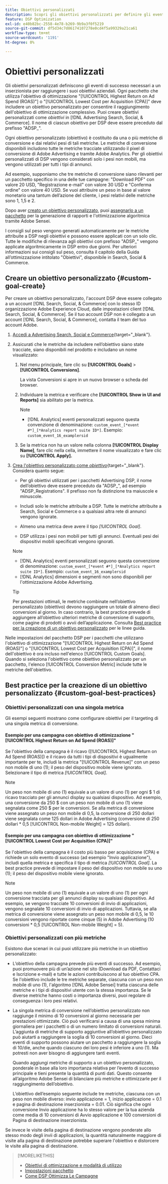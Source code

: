```yaml
---
title: Obiettivi personalizzati
description: Scopri gli obiettivi personalizzati per definire gli eventi di successo in pacchetti ottimizzati per il CPA più basso o il ROAS più alto.
feature: DSP Optimization
exl-id: e40b82bc-2558-4e78-b269-9b9a3f0f5219
source-git-commit: df5d34c7d86174107278e0cd4f5a99329a21ca61
workflow-type: tm+mt
source-wordcount: '1191'
ht-degree: 0%

---
```


# Obiettivi personalizzati

Gli obiettivi personalizzati definiscono gli eventi di successo necessari a un inserzionista per raggiungere i suoi obiettivi aziendali. Ogni pacchetto che utilizza l&#39;obiettivo di ottimizzazione &quot;[!UICONTROL Highest Return on Ad Spend (ROAS)"] o &quot;[!UICONTROL Lowest Cost per Acquisition (CPA)]&quot; deve includere un obiettivo personalizzato per consentire il raggiungimento dell&#39;obiettivo di ottimizzazione complessivo. Puoi creare obiettivi personalizzati come *obiettivi* in [!DNL Advertising Search, Social, & Commerce]. Il nome di ciascun obiettivo per DSP deve essere preceduto dal prefisso &quot;ADSP_&quot;.

<!-- update image or omit it

![custom goals](/help/dsp/assets/objective-goals.png)
 -->

Ogni obiettivo personalizzato (obiettivo) è costituito da una o più metriche di conversione e dai relativi pesi di tali metriche. Le metriche di conversione disponibili includono tutte le metriche tracciate utilizzando il pixel di conversione di Adobe Advertising e tramite Adobe Analytics. Per gli obiettivi personalizzati di DSP vengono considerati solo i pesi non mobili, ma vengono utilizzati per tutti i tipi di annunci.

Ad esempio, supponiamo che tre metriche di conversione siano rilevanti per un pacchetto specifico in una delle tue campagne: &quot;Download PDF&quot; con valore 20 USD, &quot;Registrazione e-mail&quot; con valore 30 USD e &quot;Conferma ordine&quot; con valore 40 USD. Se vuoi attribuire un peso in base al valore monetario una tantum dell’azione del cliente, i pesi relativi delle metriche sono 1, 1,5 e 2.

Dopo aver [creato un obiettivo personalizzato](#custom-goal-create), puoi [assegnarlo a un pacchetto](/help/dsp/campaign-management/packages/package-settings.md) per la generazione di rapporti e l&#39;ottimizzazione algoritmica tramite Adobe Sensei.

I consigli sul peso vengono generati automaticamente per le metriche attribuite a DSP negli obiettivi e possono essere applicati con un solo clic. Tutte le modifiche di rilevanza agli obiettivi con prefisso &quot;ADSP_&quot; vengono applicate algoritmicamente in DSP entro due giorni. Per ulteriori informazioni sui consigli sul peso, consulta il capitolo della Guida all’ottimizzazione intitolato &quot;Obiettivi&quot;, disponibile in Search, Social &amp; Commerce.

## Creare un obiettivo personalizzato {#custom-goal-create}

Per creare un obiettivo personalizzato, l&#39;account DSP deve essere collegato a un account [!DNL Search, Social, & Commerce] con lo stesso ID organizzazione Adobe Experience Cloud, dalle impostazioni client [!DNL Search, Social, & Commerce]. Se il tuo account DSP non è collegato a un account [!DNL Search, Social, & Commerce], contatta il team del tuo account Adobe.

1. [Accedi a Advertising Search, Social e Commerce](/help/search-social-commerce/getting-started/sign-in.md){target="_blank"}.

1. Assicurati che le metriche da includere nell’obiettivo siano state tracciate, siano disponibili nel prodotto e includano un nome visualizzato:

   1. Nel menu principale, fare clic su **[!UICONTROL Goals]** > **[!UICONTROL Conversions]**.

      La vista Conversioni si apre in un nuovo browser o scheda del browser.

   1. Individuare la metrica e verificare che **[!UICONTROL Show in UI and Reports]** sia abilitato per la metrica.

      >[!NOTE]
      >
      >* [!DNL Analytics] eventi personalizzati seguono questa convenzione di denominazione: `custom_event_[*event #*]_[*Analytics report suite ID*]`. Esempio: `custom_event_16_examplersid`

   1. Se la metrica non ha un valore nella colonna **[!UICONTROL Display Name]**, fare clic nella cella, immettere il nome visualizzato e fare clic su **[!UICONTROL Apply].**

1. [Crea l&#39;obiettivo personalizzato come *obiettivo*](/help/search-social-commerce/new-ui/goals/objectives/objective-create.md){target="_blank"}. Considera quanto segue:

   * Per gli obiettivi utilizzati per i pacchetti Advertising DSP, il nome dell’obiettivo deve essere preceduto da &quot;ADSP_&quot;, ad esempio &quot;ADSP_Registrations&quot;. Il prefisso non fa distinzione tra maiuscole e minuscole.

   * Includi solo le metriche attribuite a DSP. Tutte le metriche attribuite a Search, Social e Commerce o a qualsiasi altra rete di annunci vengono ignorate.

   * Almeno una metrica deve avere il tipo *[!UICONTROL Goal]*.

   * DSP utilizza i pesi non mobili per tutti gli annunci. Eventuali pesi dei dispositivi mobili specificati vengono ignorati.

   >[!NOTE]
   >
   >* [!DNL Analytics] eventi personalizzati seguono questa convenzione di denominazione: `custom_event_[*event #*]_[*Analytics report suite ID*]`. Esempio: `custom_event_16_examplersid`
   >* [!DNL Analytics] dimensioni e segmenti non sono disponibili per l&#39;ottimizzazione Adobe Advertising.

   >[!TIP]
   >
   >Per prestazioni ottimali, le metriche combinate nell’obiettivo personalizzato (obiettivo) devono raggiungere un totale di almeno dieci conversioni al giorno. In caso contrario, la best practice prevede di aggiungere all’obiettivo ulteriori metriche di conversione di supporto, come pagine di prodotti o avvii dell’applicazione. Consulta [Best practice per la creazione di un obiettivo personalizzato](#custom-goal-best-practices) per le linee guida.

Nelle impostazioni del pacchetto DSP per i pacchetti che utilizzano l&#39;obiettivo di ottimizzazione &quot;[!UICONTROL Highest Return on Ad Spend (ROAS)"] o &quot;[!UICONTROL Lowest Cost per Acquisition (CPA)]&quot;, il nome dell&#39;obiettivo è ora incluso nell&#39;elenco [!UICONTROL Custom Goals]. Quando si seleziona l&#39;obiettivo come obiettivo personalizzato per un pacchetto, l&#39;elenco [!UICONTROL Conversion Metric] include tutte le metriche dell&#39;obiettivo.

## Best practice per la creazione di un obiettivo personalizzato {#custom-goal-best-practices}

### Obiettivi personalizzati con una singola metrica

Gli esempi seguenti mostrano come configurare obiettivi per il targeting di una singola metrica di conversione.

#### Esempio per una campagna con obiettivo di ottimizzazione &quot;[!UICONTROL Highest Return on Ad Spend (ROAS)]&quot;

Se l&#39;obiettivo della campagna è il ricavo ([!UICONTROL Highest Return on Ad Spend (ROAS)]) e il ricavo da tutti i tipi di dispositivi è ugualmente importante per te, includi la metrica &quot;[!UICONTROL Revenue]&quot; con un peso non mobile di uno (1); il peso del dispositivo mobile viene ignorato. Selezionare il tipo di metrica *[!UICONTROL Goal]*.

<!-- update image or delete 

![example of a ROAS custom goal with a single conversion metric](/help/dsp/assets/custom-goal-roas.png)

-->

>[!NOTE]
>
> Un peso non mobile di uno (1) equivale a un valore di uno (1) per ogni $ 1 di ricavo tracciato per gli annunci display su qualsiasi dispositivo. Ad esempio, una conversione da 250 $ con un peso non mobile di uno (1) viene segnalata come 250 $ per le conversioni. Se alla metrica di conversione viene assegnato un peso non mobile di 0,5, la conversione di 250 dollari viene segnalata come 125 dollari in Adobe Advertising (conversione di 250 dollari * 0,5 [!UICONTROL Non-mobile Weight] = 125 dollari).

#### Esempio per una campagna con obiettivo di ottimizzazione &quot;[!UICONTROL Lowest Cost per Acquisition (CPA)]&quot;

Se l&#39;obiettivo della campagna è il costo più basso per acquisizione (CPA) e richiede un solo evento di successo (ad esempio &quot;Invio applicazione&quot;), includi quella metrica e specifica il tipo di metrica *[!UICONTROL Goal]*. La best practice prevede di impostare il peso del dispositivo non mobile su uno (1); il peso del dispositivo mobile viene ignorato.

<!-- update image or delete 

![example of a CPA custom goal with a single conversion metric](/help/dsp/assets/custom-goal-roas.png)

-->

>[!NOTE]
>
> Un peso non mobile di uno (1) equivale a un valore di uno (1) per ogni conversione tracciata per gli annunci display su qualsiasi dispositivo. Ad esempio, se vengono tracciate 10 conversioni di invio di applicazioni, vengono segnalate 10 conversioni di invio di applicazioni. Tuttavia, se alla metrica di conversione viene assegnato un peso non mobile di 0,5, le 10 conversioni vengono riportate come cinque (5) in Adobe Advertising (10 conversioni * 0,5 [!UICONTROL Non-mobile Weight] = 5).

### Obiettivi personalizzati con più metriche

Esistono due scenari in cui puoi utilizzare più metriche in un obiettivo personalizzato:

* L’obiettivo della campagna prevede più eventi di successo. Ad esempio, puoi promuovere più di un’azione nel sito (Download da PDF, Contattaci e Iscrizione e-mail) e tutte le azioni contribuiscono al tuo obiettivo CPA. Se l&#39;obiettivo include le tre metriche separate, ciascuna con un peso non mobile di uno (1), l&#39;algoritmo [!DNL Adobe Sensei] tratta ciascuna delle metriche e i tipi di dispositivi utente con la stessa importanza. Se le diverse metriche hanno costi o importanza diversi, puoi regolare di conseguenza i loro pesi relativi.

<!-- update image or delete it and adjust the wording above

   ![example of a custom goal with multiple metrics](/help/dsp/assets/custom-goal-multiple-properties.png)

-->

* La singola metrica di conversione nell’obiettivo personalizzato non raggiunge il minimo di 10 conversioni al giorno necessarie per prestazioni ottimizzate. Ciò può verificarsi a causa di una spesa minima giornaliera per i pacchetti o di un numero limitato di conversioni naturali. L’aggiunta di metriche di supporto aggiuntive all’obiettivo personalizzato può aiutarti a raggiungere la soglia di 10 conversioni al giorno. Dieci eventi di supporto possono aiutare un pacchetto a raggiungere la soglia di 10/die, anche quando ciascuno dei loro pesi è inferiore a uno (1). Ma potresti non aver bisogno di aggiungere tanti eventi.

  Quando aggiungi metriche di supporto a un obiettivo personalizzato, ponderale in base alla loro importanza relativa per l’evento di successo principale e tieni presente la quantità di punti dati. Questo consente all’algoritmo Adobe Sensei di bilanciare più metriche e ottimizzarle per il raggiungimento dell’obiettivo.

  L’obiettivo dell’esempio seguente include tre metriche, ciascuna con un peso non mobile diverso: invio applicazione = 1, inizio applicazione = 0.1 e pagina di destinazione inserzionista = 0.01. Ciò significa che ogni conversione Invio applicazione ha lo stesso valore per la tua azienda come media di 10 conversioni di Avvio applicazione e 100 conversioni di Pagina di destinazione inserzionista.

<!-- update image or delete it and adjust the wording above

   ![example of a custom goal with multiple metrics](/help/dsp/assets/custom-goal-multiple-properties2.png)

-->

Se invece le visite della pagina di destinazione vengono ponderate allo stesso modo degli invii di applicazioni, la quantità naturalmente maggiore di visite alla pagina di destinazione potrebbe superare l&#39;obiettivo e distorcere le visite alla pagina di destinazione.<!--reword-->

>[!MORELIKETHIS]
>
>* [Obiettivi di ottimizzazione e modalità di utilizzo](optimization-goals.md)
>* [Impostazioni pacchetto](/help/dsp/campaign-management/packages/package-settings.md)
> * [Come DSP Ottimizza Le Campagne](optimization-how-dsp-optimizes-campaigns.md)
